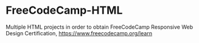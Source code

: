 # FreeCodeCamp-HTML
Multiple HTML projects in order to obtain FreeCodeCamp Responsive Web Design Certification, https://www.freecodecamp.org/learn
